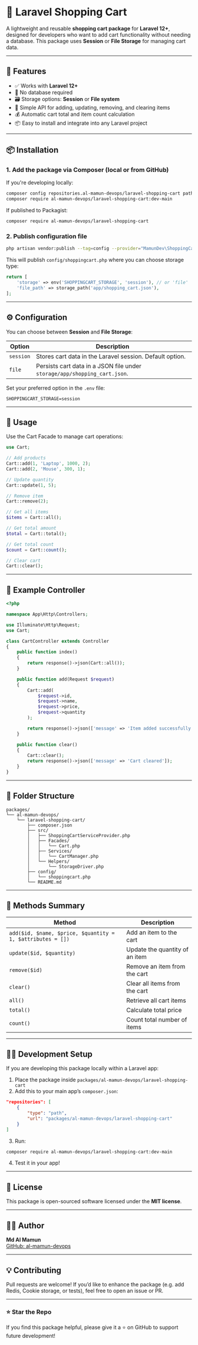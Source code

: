 # 🛒 Laravel Shopping Cart

A lightweight and reusable **shopping cart package** for **Laravel 12+**, designed for developers who want to add cart functionality without needing a database. This package uses **Session** or **File Storage** for managing cart data.

---

## 🚀 Features

- ✅ Works with **Laravel 12+**  
- 🧠 No database required  
- 🗃️ Storage options: **Session** or **File system**  
- 🔧 Simple API for adding, updating, removing, and clearing items  
- 💰 Automatic cart total and item count calculation  
- 📦 Easy to install and integrate into any Laravel project

---

## 📦 Installation

### 1. Add the package via Composer (local or from GitHub)

If you're developing locally:
```bash
composer config repositories.al-mamun-devops/laravel-shopping-cart path ./packages/al-mamun-devops/laravel-shopping-cart
composer require al-mamun-devops/laravel-shopping-cart:dev-main
```

If published to Packagist:
```bash
composer require al-mamun-devops/laravel-shopping-cart
```

### 2. Publish configuration file

```bash
php artisan vendor:publish --tag=config --provider="MamunDev\ShoppingCart\ShoppingCartServiceProvider"
```

This will publish `config/shoppingcart.php` where you can choose storage type:

```php
return [
    'storage' => env('SHOPPINGCART_STORAGE', 'session'), // or 'file'
    'file_path' => storage_path('app/shopping_cart.json'),
];
```

---

## ⚙️ Configuration

You can choose between **Session** and **File Storage**:

| Option | Description |
|--------|-------------|
| `session` | Stores cart data in the Laravel session. Default option. |
| `file` | Persists cart data in a JSON file under `storage/app/shopping_cart.json`. |

Set your preferred option in the `.env` file:

```env
SHOPPINGCART_STORAGE=session
```

---

## 🧰 Usage

Use the Cart Facade to manage cart operations:

```php
use Cart;

// Add products
Cart::add(1, 'Laptop', 1000, 2);
Cart::add(2, 'Mouse', 300, 1);

// Update quantity
Cart::update(1, 5);

// Remove item
Cart::remove(2);

// Get all items
$items = Cart::all();

// Get total amount
$total = Cart::total();

// Get total count
$count = Cart::count();

// Clear cart
Cart::clear();
```

---

## 🧩 Example Controller

```php
<?php

namespace App\Http\Controllers;

use Illuminate\Http\Request;
use Cart;

class CartController extends Controller
{
    public function index()
    {
        return response()->json(Cart::all());
    }

    public function add(Request $request)
    {
        Cart::add(
            $request->id,
            $request->name,
            $request->price,
            $request->quantity
        );

        return response()->json(['message' => 'Item added successfully']);
    }

    public function clear()
    {
        Cart::clear();
        return response()->json(['message' => 'Cart cleared']);
    }
}
```

---

## 🧱 Folder Structure

```
packages/
└── al-mamun-devops/
    └── laravel-shopping-cart/
        ├── composer.json
        ├── src/
        │   ├── ShoppingCartServiceProvider.php
        │   ├── Facades/
        │   │   └── Cart.php
        │   ├── Services/
        │   │   └── CartManager.php
        │   └── Helpers/
        │       └── StorageDriver.php
        ├── config/
        │   └── shoppingcart.php
        └── README.md
```

---

## 🧠 Methods Summary

| Method | Description |
|--------|-------------|
| `add($id, $name, $price, $quantity = 1, $attributes = [])` | Add an item to the cart |
| `update($id, $quantity)` | Update the quantity of an item |
| `remove($id)` | Remove an item from the cart |
| `clear()` | Clear all items from the cart |
| `all()` | Retrieve all cart items |
| `total()` | Calculate total price |
| `count()` | Count total number of items |

---

## 🧑‍💻 Development Setup

If you are developing this package locally within a Laravel app:

1. Place the package inside `packages/al-mamun-devops/laravel-shopping-cart`
2. Add this to your main app’s `composer.json`:

```json
"repositories": [
    {
        "type": "path",
        "url": "packages/al-mamun-devops/laravel-shopping-cart"
    }
]
```

3. Run:
```bash
composer require al-mamun-devops/laravel-shopping-cart:dev-main
```

4. Test it in your app!

---

## 🪪 License

This package is open-sourced software licensed under the **MIT license**.

---

## 👨‍💻 Author

**Md Al Mamun**  
[GitHub: al-mamun-devops](https://github.com/al-mamun-devops)

---

## 💡 Contributing

Pull requests are welcome! If you’d like to enhance the package (e.g. add Redis, Cookie storage, or tests), feel free to open an issue or PR.

---

### ⭐ Star the Repo
If you find this package helpful, please give it a ⭐ on GitHub to support future development!

